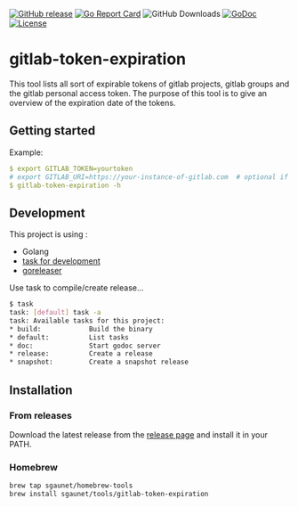 
[![GitHub release](https://img.shields.io/github/release/sgaunet/gitlab-token-expiration.svg)](https://github.com/sgaunet/gitlab-token-expiration/releases/latest)
[![Go Report Card](https://goreportcard.com/badge/github.com/sgaunet/gitlab-token-expiration)](https://goreportcard.com/report/github.com/sgaunet/gitlab-token-expiration)
![GitHub Downloads](https://img.shields.io/github/downloads/sgaunet/gitlab-token-expiration/total)
[![GoDoc](https://godoc.org/github.com/sgaunet/gitlab-token-expiration?status.svg)](https://godoc.org/github.com/sgaunet/gitlab-token-expiration)
[![License](https://img.shields.io/github/license/sgaunet/gitlab-token-expiration.svg)](LICENSE)

# gitlab-token-expiration

This tool lists all sort of expirable tokens of gitlab projects, gitlab groups and the gitlab personal access token. The purpose of this tool is to give an overview of the expiration date of the tokens.

## Getting started

Example:

```yaml
$ export GITLAB_TOKEN=yourtoken
# export GITLAB_URI=https://your-instance-of-gitlab.com  # optional if you are using another gitlab instance
$ gitlab-token-expiration -h
```

## Development

This project is using :

* Golang
* [task for development](https://taskfile.dev/#/)
* [goreleaser](https://goreleaser.com/)

Use task to compile/create release...

```bash
$ task
task: [default] task -a
task: Available tasks for this project:
* build:            Build the binary
* default:          List tasks
* doc:              Start godoc server
* release:          Create a release
* snapshot:         Create a snapshot release
```

## Installation

### From releases

Download the latest release from the [release page](https://github.com/sgaunet/gitlab-token-expiration/releases) and install it in your PATH.

### Homebrew

```bash
brew tap sgaunet/homebrew-tools
brew install sgaunet/tools/gitlab-token-expiration
```
